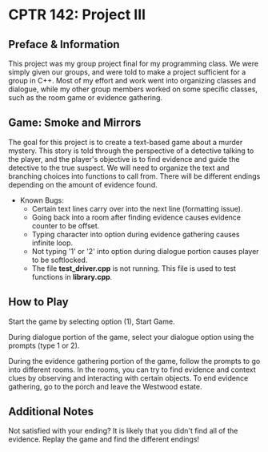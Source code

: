 # CPTR 142: Project III

## Preface & Information
This project was my group project final for my programming class. We were simply given our groups, and were told to make a project sufficient for a group in C++. Most of my effort and work went into organizing classes and dialogue, while my other group members worked on some specific classes, such as the room game or evidence gathering.


## Game: Smoke and Mirrors

The goal for this project is to create a text-based game about a murder mystery. This story is told through the perspective of a detective talking to the player, and the player's objective is to find evidence and guide the detective to the true suspect. We will need to organize the text and branching choices into functions to call from. There will be different endings depending on the amount of evidence found.

* Known Bugs:
    * Certain text lines carry over into the next line (formatting issue).
    * Going back into a room after finding evidence causes evidence counter to be offset.
    * Typing character into option during evidence gathering causes infinite loop.
    * Not typing '1' or '2' into option during dialogue portion causes player to be softlocked.
    * The file **test_driver.cpp** is not running. This file is used to test functions in **library.cpp**.

## How to Play

Start the game by selecting option (1), Start Game.

During dialogue portion of the game, select your dialogue option using the prompts (type 1 or 2).

During the evidence gathering portion of the game, follow the prompts to go into different rooms. In the rooms, you can try to find evidence and context clues by observing and interacting with certain objects.
To end evidence gathering, go to the porch and leave the Westwood estate.

## Additional Notes

Not satisfied with your ending? It is likely that you didn't find all of the evidence. Replay the game and find the different endings!
